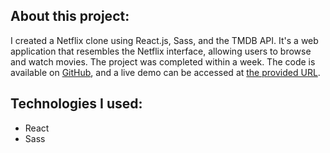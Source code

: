 ## About this project:
I created a Netflix clone using React.js, Sass, and the TMDB API. It's a web application that resembles the Netflix interface, allowing users to browse and watch movies. The project was completed within a week. The code is available on [GitHub](https://github.com/nachat-ayoub/Netflix-Clone), and a live demo can be accessed at [the provided URL](https://netflixclone-ayoub.web.app/).

## Technologies I used:
- React
- Sass
